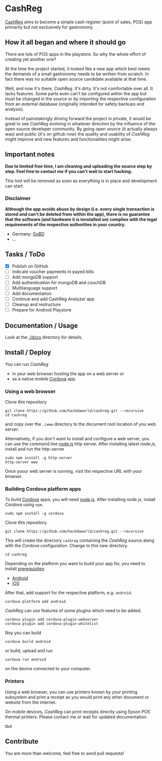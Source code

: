 # CashReg

[CashReg](https://cashreg.org) aims to become a simple cash register (point of sales, POS) app primarily but not exclusively for gastronomy.

## How it all began and where it should go

There are lots of POS apps in the playstore.
So why the whole effort of creating yet another one?

At the time the project started, it looked like a new app which best meets the demands of a small gastronomy needs to be written from scratch.
In fact there was no suitable open source candidate available at that time.

Well, and now it's there, *CashReg*.
It's dirty. It's not comfortable over all. It lacks features.
Some parts even can't be configured within the app but must be changed in the source or by importing the respective configuration from an external database (originally intended for safety backups and analysis). 

Instead of painstakingly driving forward the project in private, it would be great to see *CashReg* evolving in whatever direction by the influence of the open source developer community. 
By going open source (it actually always was) and public (it's on github now) the quality and usability of *CashReg* might improve and new features and functionalities might arise.

## Important notes 
 
**Due to limited free time, I am cleaning and uploading the source step by step. Feel free to contact me if you can't wait to start hacking.**

This hint will be removed as soon as everything is in place and development can start.

### Disclaimer

**Although the app avoids abuse by design (i.e. every single transaction is stored and can't be deleted from within the app), there is no guarantee that the software (and hardware it is innstalled on) complies with the legal requirements of the respective authorities in your country.**

* Germany: [GoBD](https://www.bundesfinanzministerium.de/Content/DE/Downloads/BMF_Schreiben/Weitere_Steuerthemen/Abgabenordnung/Datenzugriff_GDPdU/2014-11-14-GoBD.html) 
* ...

## Tasks / ToDo

- [x] Publish on GitHub
- [ ] Indicate voucher payments in payed bills
- [ ] Add mongoDB support
- [ ] Add authentication for mongoDB and couchDB
- [ ] Multilanguage support
- [ ] Add documentation
- [ ] Continue and add CashReg Analyzer app
- [ ] Cleanup and restructure
- [ ] Prepare for Android Playstore

## Documentation / Usage

Look at the [./docs](./docs) directory for details.

## Install / Deploy

You can run *CashReg* 
* in your web browser hosting the app on a web server or
* as a native mobile [Cordova](http://cordova.apache.org/) app.

<!--
For first impressions, you can run the app in your browser using [this link](https://www.cashreg.org/app). Please note:
* do not use this link for production!
* a resolution equivalent to the one of common 10 inch tablets is required.
-->

### Using a web browser 

Clone this repository
```
git clone https://github.com/hackdaworld/cashreg.git --recursive
cd cashreg
```
 and copy over the `./www` directory to the document root location of you web server.

Alternatively, if you don't want to install and configure a web server, you can use the command line [node.js](http://nodejs.org/) http server.
After installing latest *node.js*, install and run the http-server
```
sudo npm install -g http-server
http-server www
```

Once yoour web server is running, visit the respective URL with your browser.

### Building Cordova platform apps

To build [Cordova](http://cordova.apache.org/) apps, you will need [node.js](https://nodejs.org/). After installing *node.js*, install *Cordova* using `npm`.
```
sudo npm install -g cordova
```

Clone this repository.
```
git clone https://github.com/hackdaworld/cashreg.git --recursive
```

This will create the directory `cashreg` containing the *CashReg* source along with the *Cordova* configuration. Change to this new directory.
```
cd cashreg
```

Depending on the platform you want to build your app for, you need to install [prerequisites](https://cordova.apache.org/docs/en/latest/guide/cli/#install-pre-requisites-for-building):
* [Android](https://cordova.apache.org/docs/en/latest/guide/platforms/android/index.html#requirements-and-support)
* [iOS](https://cordova.apache.org/docs/en/latest/guide/platforms/ios/index.html#requirements-and-support)

After that, add support for the respective platform, e.g. `android`.
```
cordova platform add android
```

*CashReg* can use features of some plugins which need to be added.
```
cordova plugin add cordova-plugin-webserver
cordova plugin add cordova-plugin-whitelist
```

Noy you can build
```
cordova build android
```
or build, upload and run
```
cordova run android
```
on the device connected to your computer.

### Printers

Using a web browser, you can use printers known by your printing subsystem and print a receipt as you would print any other document or website from the internet.

On mobile devices, *CashReg* can print receipts directly using Epson POS thermal printers. Please contact me or wait for updated documentation.

tbd

## Contribute

You are more than welcome, feel free to send pull requests!
 

